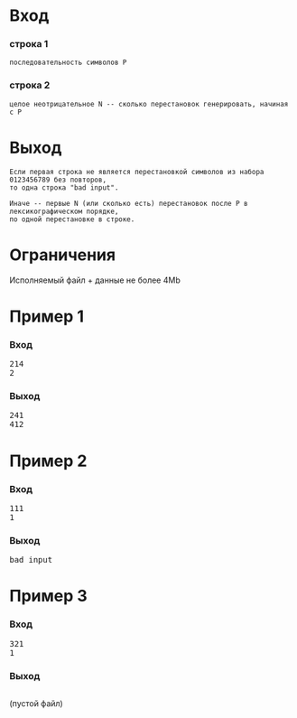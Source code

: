 # Вход
### строка 1
	последовательность символов P
### строка 2
	целое неотрицательное N -- сколько перестановок генерировать, начиная с P

# Выход
	Если первая строка не является перестановкой символов из набора 0123456789 без повторов,
	то одна строка "bad input".

	Иначе -- первые N (или сколько есть) перестановок после P в лексикографическом порядке,
	по одной перестановке в строке.

# Ограничения
Исполняемый файл + данные не более 4Mb


# Пример 1
### Вход
<pre>
214
2
</pre>
### Выход
<pre>
241
412
</pre>

# Пример 2
### Вход
<pre>
111
1
</pre>
### Выход
<pre>
bad input
</pre>

# Пример 3
### Вход
<pre>
321
1
</pre>
### Выход
<pre>
</pre>
(пустой файл)
